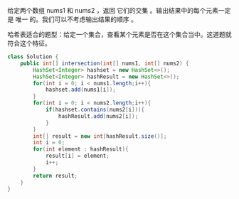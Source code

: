 给定两个数组 nums1 和 nums2 ，返回 它们的交集 。输出结果中的每个元素一定是 唯一 的。我们可以不考虑输出结果的顺序 。

哈希表适合的题型：给定一个集合，查看某个元素是否在这个集合当中。这道题就符合这个特征。

```java
class Solution {
    public int[] intersection(int[] nums1, int[] nums2) {
        HashSet<Integer> hashset = new HashSet<>();
        HashSet<Integer> hashResult = new HashSet<>();
        for(int i = 0; i < nums1.length;i++){
            hashset.add(nums1[i]);
        }
        for(int i = 0; i < nums2.length;i++){
            if(hashset.contains(nums2[i])){
                hashResult.add(nums2[i]);
            }
        }
        int[] result = new int[hashResult.size()];
        int i = 0;
        for(int element : hashResult){
            result[i] = element;
            i++;
        }
        return result;
    }
}
```
